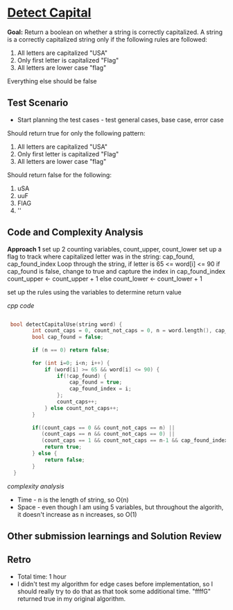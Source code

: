 # [Detect Capital](https://leetcode.com/problems/detect-capital/)

**Goal:** 
Return a boolean on whether a string is correctly capitalized.
A string is a correctly capitalized string only if the following rules are followed:

1. All letters are capitalized "USA"
2. Only first letter is capitalized "Flag"
3. All letters are lower case "flag"

Everything else should be false


## Test Scenario

- Start planning the test cases - test general cases, base case, error case

Should return true for only the following pattern:
1. All letters are capitalized "USA"
2. Only first letter is capitalized "Flag"
3. All letters are lower case "flag"

Should return false for the following:
1. uSA
2. uuF
3. FlAG
4. ''


## Code and Complexity Analysis

**Approach 1**
set up 2 counting variables, count_upper, count_lower
set up a flag to track where capitalized letter was in the string: cap_found, cap_found_index
Loop through the string, 
if letter is 65 <= word[i] <= 90
  if cap_found is false, change to true and capture the index in cap_found_index
  count_upper <- count_upper + 1
else
  count_lower <- count_lower + 1

set up the rules using the variables to determine return value

_cpp code_

```cpp

 bool detectCapitalUse(string word) {
        int count_caps = 0, count_not_caps = 0, n = word.length(), cap_found_index;
        bool cap_found = false;
        
        if (n == 0) return false;
        
        for (int i=0; i<n; i++) {
            if (word[i] >= 65 && word[i] <= 90) {
                if(!cap_found) { 
                    cap_found = true;
                    cap_found_index = i;
                };
                count_caps++;
            } else count_not_caps++;
        }
        
        if((count_caps == 0 && count_not_caps == n) ||
           (count_caps == n && count_not_caps == 0) ||
           (count_caps == 1 && count_not_caps == n-1 && cap_found_index == 0)) {
            return true;
        } else {
            return false;
        }
  }
```

_complexity analysis_

* Time - n is the length of string, so O(n)
* Space - even though I am using 5 variables, but throughout the algorith, it doesn't increase as n increases, so O(1)

## Other submission learnings and Solution Review

## Retro
- Total time: 1 hour
- I didn't test my algorithm for edge cases before implementation, so I should really try to do that as that took some additional time. "ffffG" returned true in my original algorithm.